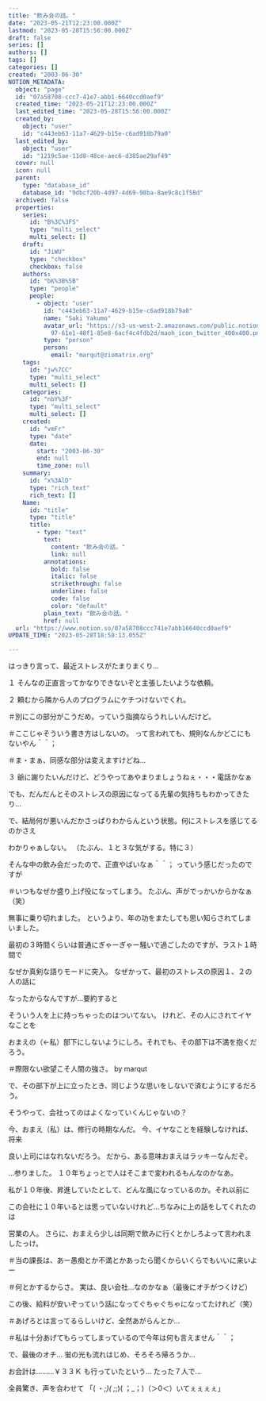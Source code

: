 ```yaml
---
title: "飲み会の話。"
date: "2023-05-21T12:23:00.000Z"
lastmod: "2023-05-28T15:56:00.000Z"
draft: false
series: []
authors: []
tags: []
categories: []
created: "2003-06-30"
NOTION_METADATA:
  object: "page"
  id: "07a58708-ccc7-41e7-abb1-6640ccd0aef9"
  created_time: "2023-05-21T12:23:00.000Z"
  last_edited_time: "2023-05-28T15:56:00.000Z"
  created_by:
    object: "user"
    id: "c443eb63-11a7-4629-b15e-c6ad918b79a0"
  last_edited_by:
    object: "user"
    id: "1219c5ae-11d8-48ce-aec6-d385ae29af49"
  cover: null
  icon: null
  parent:
    type: "database_id"
    database_id: "9dbcf20b-4d97-4d69-98ba-8ae9c8c1f58d"
  archived: false
  properties:
    series:
      id: "B%3C%3FS"
      type: "multi_select"
      multi_select: []
    draft:
      id: "JiWU"
      type: "checkbox"
      checkbox: false
    authors:
      id: "bK%3B%5B"
      type: "people"
      people:
        - object: "user"
          id: "c443eb63-11a7-4629-b15e-c6ad918b79a0"
          name: "Saki Yakumo"
          avatar_url: "https://s3-us-west-2.amazonaws.com/public.notion-static.com/3ad1c4\
            97-61e1-48f1-85e8-6acf4c4fdb2d/maoh_icon_twitter_400x400.png"
          type: "person"
          person:
            email: "marqut@ziomatrix.org"
    tags:
      id: "jw%7CC"
      type: "multi_select"
      multi_select: []
    categories:
      id: "nbY%3F"
      type: "multi_select"
      multi_select: []
    created:
      id: "vmFr"
      type: "date"
      date:
        start: "2003-06-30"
        end: null
        time_zone: null
    summary:
      id: "x%3AlD"
      type: "rich_text"
      rich_text: []
    Name:
      id: "title"
      type: "title"
      title:
        - type: "text"
          text:
            content: "飲み会の話。"
            link: null
          annotations:
            bold: false
            italic: false
            strikethrough: false
            underline: false
            code: false
            color: "default"
          plain_text: "飲み会の話。"
          href: null
  url: "https://www.notion.so/07a58708ccc741e7abb16640ccd0aef9"
UPDATE_TIME: "2023-05-28T18:58:13.055Z"

---
```

<link rel="stylesheet" href="https://cdn.jsdelivr.net/npm/katex@0.16.2/dist/katex.min.css" integrity="sha384-bYdxxUwYipFNohQlHt0bjN/LCpueqWz13HufFEV1SUatKs1cm4L6fFgCi1jT643X" crossorigin="anonymous">


はっきり言って、最近ストレスがたまりまくり…


１ そんなの正直言ってかなりできないぞと主張したいような依頼。


２ 頼むから隣から人のプログラムにケチつけないでくれ。


＃別にこの部分がこうだめ。っていう指摘ならうれしいんだけど。


＃ここじゃそういう書き方はしないの。 って言われても、規則なんかどこにもないやん＾＾；


＃ま・まぁ、同感な部分は変えますけどね…


３ 爺に謝りたいんだけど、どうやってあやまりましょうねぇ・・・電話かなぁ


でも、だんだんとそのストレスの原因になってる先輩の気持ちもわかってきたり…


で、結局何が悪いんだかさっぱりわからんという状態。何にストレスを感じてるのかさえ


わかりゃぁしない。 （たぶん、１と３な気がする。特に３）


そんな中の飲み会だったので、正直やばいなぁ＾＾； っていう感じだったのですが


＃いつもなぜか盛り上げ役になってしまう。 たぶん、声がでっかいからかなぁ（笑）


無事に乗り切れました。 というより、年の功をまたしても思い知らされてしまいました。


最初の３時間くらいは普通にぎゃーぎゃー騒いで過ごしたのですが、ラスト１時間で


なぜか真剣な語りモードに突入。 なぜかって、最初のストレスの原因１、２の人の話に


なったからなんですが…要約すると


そういう人を上に持っちゃったのはついてない。 けれど、その人にされてイヤなことを


おまえの（←私）部下にしないようにしろ。それでも、その部下は不満を抱くだろう。


＃際限ない欲望こそ人間の強さ。 by marqut


で、その部下が上に立ったとき、同じような思いをしないで済むようにするだろう。


そうやって、会社ってのはよくなっていくんじゃないの？


今、おまえ（私）は、修行の時期なんだ。 今、イヤなことを経験しなければ、将来


良い上司にはなれないだろう。 だから、ある意味おまえはラッキーなんだぞ。


…参りました。 １０年ちょっとで人はそこまで変われるもんなのかなあ。


私が１０年後、昇進していたとして、どんな風になっているのか。それ以前に


この会社に１０年いるとは思っていないけれど…ちなみに上の話をしてくれたのは


営業の人。 さらに、おまえら少しは同期で飲みに行くとかしろよって言われましたっけ。


＃当の課長は、あー愚痴とか不満とかあったら聞くからいくらでもいいに来いよー


＃何とかするからさ。 実は、良い会社…なのかなぁ（最後にオチがつくけど）


この後、給料が安いぞっていう話になってぐちゃぐちゃになってたけれど（笑）


＃あげろとは言ってるらしいけど、全然あがらんとか…


＃私は十分あげてもらってしまっているので今年は何も言えません＾＾；


で、最後のオチ… 蛍の光も流れはじめ、そろそろ帰ろうか…


お会計は………￥３３Ｋ も行っていたという… たった７人で…


全員驚き、声を合わせて 「( ・_;)( ;_;)( ；_；)（＞0＜）いてぇぇぇぇ」

